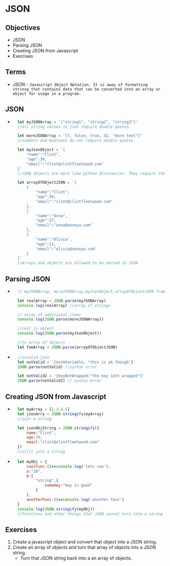 # JSON

## Objectives
- JSON
- Parsing JSON
- Creating JSON from Javascript
- Exercises

## Terms
- *JSON* - `Javascript Object Notation. It is away of formatting strinsg that contains data that can be converted into an array or object for usage in a program.`

## JSON
- ```js
    let myJSONArray = '["string1", "string2", "string3"]'
    //all string values in json require double quotes.

    let moreJSONArray = '[7, false, true, 42, "more text"]'
    //numbers and booleans do not require double quotes

    let myJsonObject = `{
        "name":"Clint",
        "age":39,
        "email":"clint@clintfleetwood.com"
    }`
    //JSON objects are more like python dictonaries. They require the key to have double quotes.

    let arrayOfObjectJSON = `[
        {
            "name":"Clint",
            "age":39,
            "email":"clint@clintfleetwood.com"
        },
        {
            "name":"Anna",
            "age":37,
            "email":"anna@noneya.com"
        },
        {
            "name":"Olivia",
            "age":11,
            "email":"olivia@noneya.com"
        }
    ]`
    //Arrays and objects are allowed to be nested in JSON
## Parsing JSON
- ```js
    // myJSONArray, moreJSONArray,myJsonObject,arrayOfObjectJSON from above

    let realArray = JSON.parse(myJSONArray)
    console.log(realArray) //array of strings

    // array of additional items
    console.log(JSON.parse(moreJSONArray)) 

    //real js object
    console.log(JSON.parse(myJsonObject))

    //js array of objects
    let famArray = JSON.parse(arrayOfObjectJSON)
- ```js
    //invalid json
    let notValid = '[notAVariable, "this is ok though']'
    JSON.parse(notValid) //syntax error

    let notValid2 = '{keyNotWrapped:"the key isnt wrapped"}'
    JSON.parse(notValid2) // syntax error
## Creating JSON from Javascript
- ```js
    let myArray = [1,3,4,5]
    let jsonArry = JSON.stringify(myArray)
    //just a string

    let jsonObjString = JSON.stringify({
        name:"Clint",
        age:39,
        email:"clint@clintfleetwood.com"
    })
    //still just a string
- ```js
    let myObj = {
        coolFunc:()=>console.log('lets see'),
        a:"10",
        b:[
            "string",{
                someKey:"key is good"
            }
        ],
        anotherFunc:()=>console.log('another func')
    }
    console.log(JSON.stringify(myObj))
    //Functions and other things that JSON cannot turn into a string are ignored.
## Exercises
1. Create a javascript object and convert that object into a JSON string.
2. Create an array of objects and turn that array of objects into a JSON string.
    - Turn that JSON string back into a an array of objects.